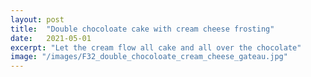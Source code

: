 ```yaml
---
layout: post
title:  "Double chocoloate cake with cream cheese frosting"
date:   2021-05-01
excerpt: "Let the cream flow all cake and all over the chocolate"
image: "/images/F32_double_chocoloate_cream_cheese_gateau.jpg"
---
```

